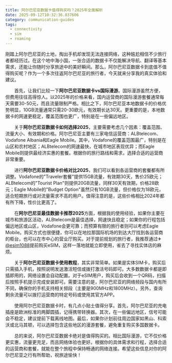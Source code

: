```yaml
---
title: 阿尔巴尼亚数据卡值得购买吗？2025年全面解析
date: 2025-09-12T10:32:36.837606
category: communication-guides
tags:
  - connectivity
  - sim
  - roaming
---
```


刚踏上阿尔巴尼亚的土地，掏出手机却发现无法连接网络，这种尴尬相信不少旅行者都经历过。在这个地中海小国，一张合适的数据卡不仅能解决导航、翻译等基本需求，还能让你随时分享旅途中的美好瞬间。那么，阿尔巴尼亚数据卡到底值不值得购买呢？作为一个多次往返阿尔巴尼亚的旅行者，今天就来分享我的真实体验和建议。

　　首先，让我们比较一下**阿尔巴尼亚数据卡vs国际漫游**。国际漫游虽然方便，但费用往往高得惊人。以2025年的价格来看，国内运营商的国际漫游套餐通常每天需要30-50元，而且流量限制严格。相比之下，阿尔巴尼亚本地数据卡的价格优势明显，10GB流量通常只需20-30欧元，有效期长达30天。更重要的是，本地数据卡的网速更稳定，覆盖范围也更广，特别是在一些偏远地区。

　　关于**阿尔巴尼亚数据卡如何选择2025**，主要需要考虑几个因素：覆盖范围、流量大小、有效期和价格。阿尔巴尼亚主要有三家电信运营商：ALBtelecom、Vodafone Albania和Eagle Mobile。其中，Vodafone的覆盖范围最广，特别是在山区和农村地区；ALBtelecom的网速最快，在城市地区表现优异；而Eagle Mobile则提供最经济实惠的套餐。根据你的旅行路线和需求，选择合适的运营商非常重要。

　　进行**阿尔巴尼亚数据卡价格对比2025**，我们可以看到各运营商的套餐都有所调整。Vodafone的"Traveler套餐"提供15GB流量，有效期30天，售价25欧元；ALBtelecom的"Tourist Plan"则提供20GB流量，同样30天有效期，价格28欧元；Eagle Mobile的"Budget Option"虽然只有10GB流量，但价格仅为18欧元，适合短期旅行或对流量需求不高的用户。值得注意的是，这些价格相比2024年都有所下降，性价比更高了。

　　在**阿尔巴尼亚最佳数据卡推荐2025**方面，根据我的使用经验，如果你主要在城市和旅游区活动，ALBtelecom是最佳选择，网速快且稳定；如果你的行程包括偏远地区或山区，Vodafone会更可靠；而预算有限的旅行者则可以考虑Eagle Mobile。购买方式也很便捷，你可以在地拉那国际机场的到达大厅找到各运营商的柜台，也可以在市中心的营业厅购买。对于提前规划的旅行者，我推荐通过✈[@esim1088](https://t.me/s/esim1088)提前购买eSIM，这样一落地就能立即使用，省去了寻找实体店的麻烦。

　　关于**阿尔巴尼亚数据卡使用教程**，其实非常简单。如果是实体SIM卡，购买后只需插入手机，按照说明发送激活短信或拨打激活号码即可。大多数数据卡都是即插即用的，网络设置会自动配置。对于eSIM用户，购买后会收到一个QR码，扫描后按照手机提示完成安装即可。需要注意的是，阿尔巴尼亚的网络频段与国内有所不同，确保你的手机支持相关频段（主要是900MHz和1800MHz）。另外，查询剩余流量可以拨打运营商的特定号码或使用其官方APP。

　　使用阿尔巴尼亚数据卡时，有几点小贴士值得分享。首先，阿尔巴尼亚的充电插座是欧洲标准的两脚圆插，记得携带转换器。其次，在一些偏远地区，信号可能会不稳定，建议提前下载离线地图。最后，如果你计划前往周边国家如黑山、科索沃或北马其顿，可以选择包含这些地区的漫游套餐，避免重复购买多国数据卡。

　　总的来说，阿尔巴尼亚数据卡绝对是值得购买的。相比国际漫游，它不仅价格更实惠，流量更充足，而且网络体验也更好。根据你的具体需求和行程，选择合适的运营商和套餐，就能在整个旅程中保持畅通的网络连接。希望这些信息对你的阿尔巴尼亚之行有所帮助，祝旅途愉快！